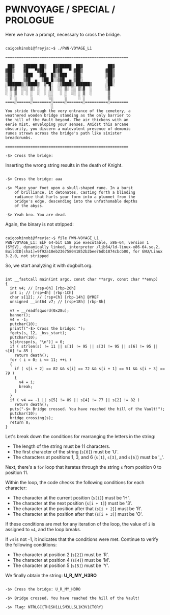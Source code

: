 # PWNVOYAGE / SPECIAL / PROLOGUE

Here we have a prompt, necessary to cross the bridge.

```

caigoshinobi@freyja:~$ ./PWN-VOYAGE_L1

======================================================

 ██▓    ▓█████ ██▒   █▓▓█████  ██▓           ██▓
▓██▒    ▓█   ▀▓██░   █▒▓█   ▀ ▓██▒          ▓██▒
▒██░    ▒███   ▓██  █▒░▒███   ▒██░          ▒██▒
▒██░    ▒▓█  ▄  ▒██ █░░▒▓█  ▄ ▒██░          ░██░
░██████▒░▒████▒  ▒▀█░  ░▒████▒░██████▒      ░██░
░ ▒░▓  ░░░ ▒░ ░  ░ ▐░  ░░ ▒░ ░░ ▒░▓  ░      ░▓
░ ░ ▒  ░ ░ ░  ░  ░ ░░   ░ ░  ░░ ░ ▒  ░       ▒
  ░ ░      ░       ░░     ░     ░ ░          ▒
====░======░========░=====░=======░==========░========
                    ░
You stride through the very entrance of the cemetery, a
weathered wooden bridge standing as the only barrier to
the hill of the Vault beyond. The air thickens with an
eerie mist, enveloping your senses. Amidst this arcane
obscurity, you discern a malevolent presence of demonic
runes strewn across the bridge's path like sinister
breadcrumbs.

======================================================

-$> Cross the bridge:

```

Inserting the wrong string results in the death of Knight.

```

-$> Cross the bridge: aaa

-$> Place your foot upon a skull-shaped rune. In a burst
    of brilliance, it detonates, casting forth a blinding
    radiance that hurls your form into a plummet from the
    bridge's edge, descending into the unfathomable depths
    of the abyss.

-$> Yeah bro. You are dead.

```
Again, the binary is not stripped:

```

caigoshinobi@freyja:~$ file PWN-VOYAGE_L1
PWN-VOYAGE_L1: ELF 64-bit LSB pie executable, x86-64, version 1 (SYSV), dynamically linked, interpreter /lib64/ld-linux-x86-64.so.2, BuildID[sha1]=9f92a18eb236758041852b2bee76db1874cbcb00, for GNU/Linux 3.2.0, not stripped

```

So, we start analyzing it with dogbolt.org.


```

int __fastcall main(int argc, const char **argv, const char **envp)
{
  int v4; // [rsp+0h] [rbp-20h]
  int i; // [rsp+4h] [rbp-1Ch]
  char s[12]; // [rsp+Ch] [rbp-14h] BYREF
  unsigned __int64 v7; // [rsp+18h] [rbp-8h]

  v7 = __readfsqword(0x28u);
  banner();
  v4 = -1;
  putchar(10);
  printf("-$> Cross the bridge: ");
  fgets(s, 12, _bss_start);
  putchar(10);
  s[strcspn(s, "\n")] = 0;
  if ( strlen(s) != 11 || s[1] != 95 || s[3] != 95 || s[6] != 95 || s[0] != 85 )
    return death();
  for ( i = 0; i <= 11; ++i )
  {
    if ( s[i + 2] == 82 && s[i] == 72 && s[i + 1] == 51 && s[i + 3] == 79 )
    {
      v4 = i;
      break;
    }
  }
  if ( v4 == -1 || s[5] != 89 || s[4] != 77 || s[2] != 82 )
    return death();
  puts("-$> Bridge crossed. You have reached the hill of the Vault!");
  putchar(10);
  bridge_crossing(s);
  return 0;
}

```

Let's break down the conditions for rearranging the letters in the string:

- The length of the string must be 11 characters.
- The first character of the string (`s[0]`) must be 'U'.
- The characters at positions 1, 3, and 6 (`s[1]`, `s[3]`, and `s[6]`) must be '_'.

Next, there's a `for` loop that iterates through the string `s` from position 0 to position 11.

Within the loop, the code checks the following conditions for each character:

- The character at the current position (`s[i]`) must be 'H'.
- The character at the next position (`s[i + 1]`) must be '3'.
- The character at the position after that (`s[i + 2]`) must be 'R'.
- The character at the position after that (`s[i + 3]`) must be 'O'.

If these conditions are met for any iteration of the loop, the value of `i` is assigned to `v4`, and the loop breaks.

If `v4` is not -1, it indicates that the conditions were met. Continue to verify the following conditions:

- The character at position 2 (`s[2]`) must be 'R'.
- The character at position 4 (`s[4]`) must be 'M'.
- The character at position 5 (`s[5]`) must be 'Y'.

We finally obtain the string: **U_R_MY_H3RO**

```

-$> Cross the bridge: U_R_MY_H3RO

-$> Bridge crossed. You have reached the hill of the Vault!

-$> Flag: NTRLGC{TH1SH1LLSM3LLSL1K3V1CT0RY}

```


